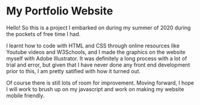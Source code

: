 # My Portfolio Website
Hello! So this is a project I embarked on during my summer of 2020 during the pockets of free time I had.

I learnt how to code with HTML and CSS through online resources like Youtube videos and W3Schools, and I made the graphics on the website myself with Adobe Illustrator. It was definitely a long process with a lot of trial and error, but given that I have never done any front end development prior to this, I am pretty satified with how it turned out.

Of course there is still lots of room for improvement. Moving forward, I hope I will work to brush up on my javascript and work on making my website mobile friendly.
